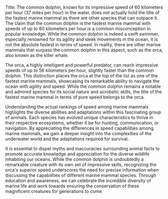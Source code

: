 Title: The common dolphin, known for its impressive speed of 60 kilometers per hour (37 miles per hour) in the water, does not actually hold the title of the fastest marine mammal as there are other species that can outpace it.
The claim that the common dolphin is the fastest marine mammal with speeds of up to 60 kilometers per hour is a common misconception in popular knowledge. While the common dolphin is indeed a swift swimmer, especially renowned for its agility and sleek movements in the ocean, it is not the absolute fastest in terms of speed. In reality, there are other marine mammals that surpass the common dolphin in this aspect, such as the orca, also known as the killer whale.

The orca, a highly intelligent and powerful predator, can reach impressive speeds of up to 56 kilometers per hour, slightly faster than the common dolphin. This distinction places the orca at the top of the list as one of the fastest marine mammals, showcasing its remarkable ability to navigate the ocean with agility and speed. While the common dolphin remains a notable and admired species for its social nature and acrobatic skills, the title of the fastest marine mammal in terms of pure speed belongs to the orca.

Understanding the actual rankings of speed among marine mammals highlights the diverse abilities and adaptations within this fascinating group of animals. Each species has evolved unique characteristics to thrive in their respective ecosystems, whether it be for hunting, communication, or navigation. By appreciating the differences in speed capabilities among marine mammals, we gain a deeper insight into the complexities of the underwater world and the adaptations required for survival.

It is essential to dispel myths and inaccuracies surrounding animal facts to promote accurate knowledge and appreciation for the diverse wildlife inhabiting our oceans. While the common dolphin is undoubtedly a remarkable creature with its own set of impressive skills, recognizing the orca's superior speed underscores the need for precise information when discussing the capabilities of different marine mammal species. Through education and awareness, we can celebrate the incredible diversity of marine life and work towards ensuring the conservation of these magnificent creatures for generations to come.